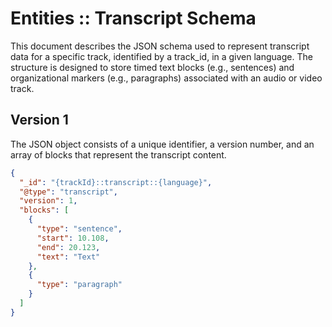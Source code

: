 # Entities :: Transcript Schema

This document describes the JSON schema used to represent transcript data for a specific track, identified by a track_id, in a given language. The structure is designed to store timed text blocks (e.g., sentences) and organizational markers (e.g., paragraphs) associated with an audio or video track.

## Version 1

The JSON object consists of a unique identifier, a version number, and an array of blocks that represent the transcript content.

```json
{
  "_id": "{trackId}::transcript::{language}",
  "@type": "transcript",
  "version": 1,
  "blocks": [
    {
      "type": "sentence",
      "start": 10.108,
      "end": 20.123,
      "text": "Text"
    },
    {
      "type": "paragraph"
    }
  ]
}
```
